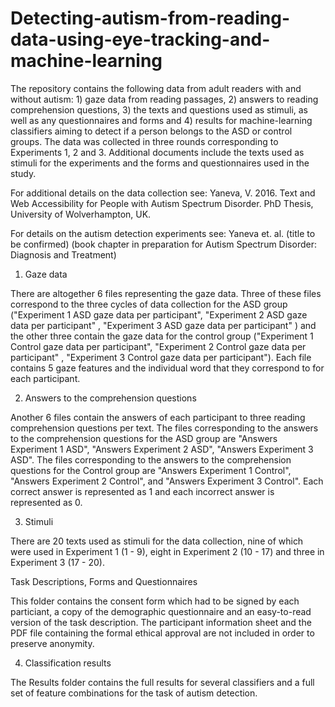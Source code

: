# Detecting-autism-from-reading-data-using-eye-tracking-and-machine-learning

The repository contains the following data from adult readers with and without autism: 1) gaze data from reading passages, 2) answers to reading comprehension questions, 3) the texts and questions used as stimuli, as well as any questionnaires and forms and 4) results for machine-learning classifiers aiming to detect if a person belongs to the ASD or control groups. The data was collected in three rounds corresponding to Experiments 1, 2 and 3. Additional documents include the texts used as stimuli for the experiments and the forms and questionnaires used in the study. 

For additional details on the data collection see: Yaneva, V. 2016. Text and Web Accessibility for People with Autism Spectrum Disorder. PhD Thesis, University of Wolverhampton, UK.

For details on the autism detection experiments see: Yaneva et. al. (title to be confirmed) (book chapter in preparation for Autism Spectrum Disorder: Diagnosis and Treatment)

1) Gaze data

There are altogether 6 files representing the gaze data. Three of these files correspond to the three cycles of data collection for the ASD group ("Experiment 1 ASD gaze data per participant", "Experiment 2 ASD gaze data per participant" , "Experiment 3 ASD gaze data per participant" ) and the other three contain the gaze data for the control group ("Experiment 1 Control gaze data per participant", "Experiment 2 Control gaze data per participant" , "Experiment 3 Control gaze data per participant"). Each file contains 5 gaze features and the individual word that they correspond to for each participant.

2) Answers to the comprehension questions

Another 6 files contain the answers of each participant to three reading comprehension questions per text. The files corresponding to the answers to the comprehension questions for the ASD group are "Answers Experiment 1 ASD", "Answers Experiment 2 ASD", "Answers Experiment 3 ASD". The files corresponding to the answers to the comprehension questions for the Control group are "Answers Experiment 1 Control", "Answers Experiment 2 Control", and "Answers Experiment 3 Control". Each correct answer is represented as 1 and each incorrect answer is represented as 0.

3) Stimuli

There are 20 texts used as stimuli for the data collection, nine of which were used in Experiment 1 (1 - 9), eight in Experiment 2 (10 - 17) and three in Experiment 3 (17 - 20).

Task Descriptions, Forms and Questionnaires

This folder contains the consent form which had to be signed by each particiant, a copy of the demographic questionnaire and an easy-to-read version of the task description. The participant information sheet and the PDF file containing the formal ethical approval are not included in order to preserve anonymity.

4) Classification results

The Results folder contains the full results for several classifiers and a full set of feature combinations for the task of autism detection.
